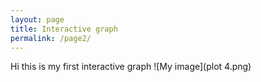 ```yaml
---
layout: page
title: Interactive graph
permalink: /page2/
---
```

Hi this is my first interactive graph
![My image](plot 4.png)